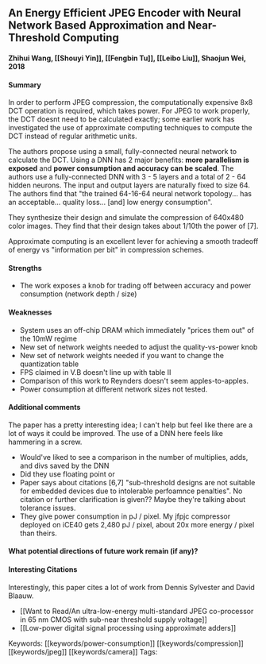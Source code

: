## An Energy Efficient JPEG Encoder with Neural Network Based Approximation and Near-Threshold Computing
#### Zhihui Wang, [[Shouyi Yin]], [[Fengbin Tu]], [[Leibo Liu]], Shaojun Wei, 2018
#### Summary
In order to perform JPEG compression, the computationally expensive 8x8 DCT operation is required, which takes power. For JPEG to work properly, the DCT doesnt need to be calculated exactly; some earlier work has investigated the use of approximate computing techniques to compute the DCT instead of regular arithmetic units.

The authors propose using a small, fully-connected neural network to calculate the DCT. Using a DNN has 2 major benefits: **more parallelism is exposed** and **power consumption and accuracy can be scaled**.  The authors use a fully-connected DNN with 3 - 5 layers and a total of 2 - 64 hidden neurons. The input and output layers are naturally fixed to size 64. The authors find that "the trained 64-16-64 neural network topology... has an acceptable... quality loss... \[and\] low energy consumption".

They synthesize their design and simulate the compression of 640x480 color images. They find that their design takes about 1/10th the power of \[7\].

Approximate computing is an excellent lever for achieving a smooth tradeoff of energy vs "information per bit" in compression schemes.

#### Strengths
  - The work exposes a knob for trading off between accuracy and power consumption (network depth / size)

#### Weaknesses
  - System uses an off-chip DRAM which immediately "prices them out" of the 10mW regime
  - New set of network weights needed to adjust the quality-vs-power knob
  - New set of network weights needed if you want to change the quantization table
  - FPS claimed in V.B doesn't line up with table II
  - Comparison of this work to Reynders doesn't seem apples-to-apples.
  - Power consumption at different network sizes not tested.

#### Additional comments
The paper has a pretty interesting idea; I can't help but feel like there are a lot of ways it could be improved. The use of a DNN here feels like hammering in a screw. 
 - Would've liked to see a comparison in the number of multiplies, adds, and divs saved by the DNN
 - Did they use floating point or 
 - Paper says about citations \[6,7\] "sub-threshold designs are not suitable for embedded devices due to intolerable perfoamnce penalties". No citation or further clarification is given?? Maybe they're talking about tolerance issues.
 - They give power consumption in pJ / pixel. My jfpjc compressor deployed on iCE40 gets 2,480 pJ / pixel, about 20x more energy / pixel than theirs.

#### What potential directions of future work remain (if any)?

#### Interesting Citations
Interestingly, this paper cites a lot of work from Dennis Sylvester and David Blaauw.
 - [[Want to Read/An ultra-low-energy multi-standard JPEG co-processor in 65 nm CMOS with sub-near threshold supply voltage]]
 - [[Low-power digital signal processing using approximate adders]]

Keywords: [[keywords/power-consumption]] [[keywords/compression]] [[keywords/jpeg]] [[keywords/camera]] 
Tags: